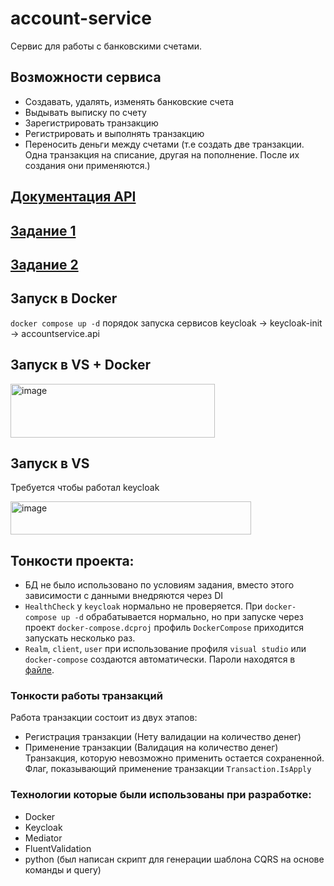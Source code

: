 # account-service
Сервис для работы с банковскими счетами.

## Возможности сервиса
- Создавать, удалять, изменять банковские счета
- Выдывать выписку по счету
- Зарегистрировать транзакцию
- Регистрировать и выполнять транзакцию
- Переносить деньги между счетами (т.е создать две транзакции. Одна транзакция на списание, другая на пополнение. После их создания они применяются.)

## [Документация API](./docs/api.md)
## [Задание 1](./docs/task1.md)
## [Задание 2](./docs/task2.md)

## Запуск в Docker
```docker compose up -d```
порядок запуска сервисов
keycloak -> keycloak-init -> accountservice.api

## Запуск в VS + Docker
<img width="327" height="86" alt="image" src="https://github.com/user-attachments/assets/6d84f909-3e56-4816-926f-d51adf63f64c" />

## Запуск в VS
Требуется чтобы работал keycloak

<img width="385" height="53" alt="image" src="https://github.com/user-attachments/assets/ebfed2d3-0466-4dc2-87fd-a14608dd2480" />

## Тонкости проекта:
- БД не было использовано по условиям задания, вместо этого зависимости с данными внедряются через DI
- `HealthCheck` у `keycloak` нормально не проверяется. При `docker-compose up -d` обрабатывается нормально, но при запуске через проект `docker-compose.dcproj` профиль `DockerCompose` приходится запускать несколько раз.
- `Realm`, `client`, `user` при использование профиля `visual studio` или `docker-compose` создаются автоматически. Пароли находятся в [файле](./.env).

### Тонкости работы транзакций
Работа транзакции состоит из двух этапов:
- Регистрация транзакции (Нету валидации на количество денег)
- Применение транзакции (Валидация на количество денег)
Транзакция, которую невозможно применить остается сохраненной. Флаг, показывающий применение транзакции `Transaction.IsApply`

### Технологии которые были использованы при разработке:
- Docker
- Keycloak
- Mediator
- FluentValidation
- python (был написан скрипт для генерации шаблона CQRS на основе команды и query)
